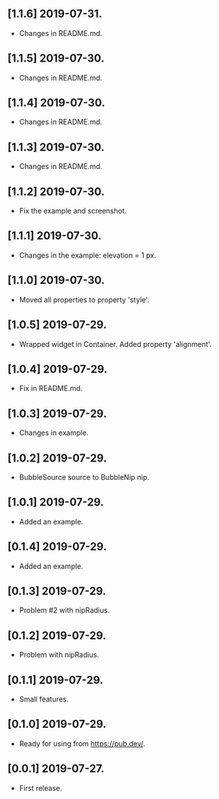 ## [1.1.6] 2019-07-31.

* Changes in README.md.

## [1.1.5] 2019-07-30.

* Changes in README.md.

## [1.1.4] 2019-07-30.

* Changes in README.md.

## [1.1.3] 2019-07-30.

* Changes in README.md.

## [1.1.2] 2019-07-30.

* Fix the example and screenshot.

## [1.1.1] 2019-07-30.

* Changes in the example: elevation = 1 px.

## [1.1.0] 2019-07-30.

* Moved all properties to property 'style'.

## [1.0.5] 2019-07-29.

* Wrapped widget in Container. Added property 'alignment'.

## [1.0.4] 2019-07-29.

* Fix in README.md.

## [1.0.3] 2019-07-29.

* Changes in example.

## [1.0.2] 2019-07-29.

* BubbleSource source to BubbleNip nip.

## [1.0.1] 2019-07-29.

* Added an example.

## [0.1.4] 2019-07-29.

* Added an example.

## [0.1.3] 2019-07-29.

* Problem #2 with nipRadius.

## [0.1.2] 2019-07-29.

* Problem with nipRadius.

## [0.1.1] 2019-07-29.

* Small features.

## [0.1.0] 2019-07-29.

* Ready for using from https://pub.dev/.

## [0.0.1] 2019-07-27.

* First release.
